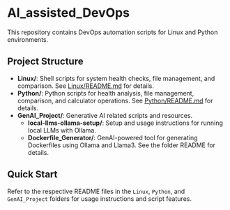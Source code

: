 ﻿

# AI_assisted_DevOps

This repository contains DevOps automation scripts for Linux and Python environments.


## Project Structure

- **Linux/**: Shell scripts for system health checks, file management, and comparison. See [Linux/README.md](Linux/README.md) for details.
- **Python/**: Python scripts for health analysis, file management, comparison, and calculator operations. See [Python/README.md](Python/README.md) for details.
- **GenAI_Project/**: Generative AI related scripts and resources.
	- **local-llms-ollama-setup/**: Setup and usage instructions for running local LLMs with Ollama.
	- **Dockerfile_Generator/**: GenAI-powered tool for generating Dockerfiles using Ollama and Llama3. See the folder README for details.

## Quick Start

Refer to the respective README files in the `Linux`, `Python`, and `GenAI_Project` folders for usage instructions and script features.

